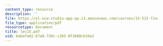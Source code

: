 ```yaml
---
content_type: resource
description: ''
file: https://ol-ocw-studio-app-qa.s3.amazonaws.com/courses/15-515-financial-accounting-fall-2003/bebafa8267a8720cc2b58f3680cb34a2_lec15.pdf
file_type: application/pdf
resourcetype: Document
title: lec15.pdf
uid: bebafa82-67a8-720c-c2b5-8f3680cb34a2
---
```

